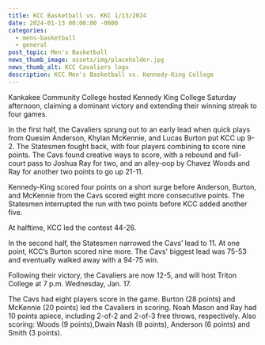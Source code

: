```yaml
---
title: KCC Basketball vs. KKC 1/13/2024
date: 2024-01-13 00:00:00 -0600
categories:
  - mens-basketball
  - general
post_topic: Men's Basketball
news_thumb_image: assets/img/placeholder.jpg
news_thumb_alt: KCC Cavaliers logo
description: KCC Men's Basketball vs. Kennedy-King College
---
```

Kankakee Community College hosted Kennedy King College Saturday afternoon, claiming a dominant victory and extending their winning streak to four games.

In the first half, the Cavaliers sprung out to an early lead when quick plays from Quesim Anderson, Khylan McKennie, and Lucas Burton put KCC up 9-2. The Statesmen fought back, with four players combining to score nine points. The Cavs found creative ways to score, with a rebound and full-court pass to Joshua Ray for two, and an alley-oop by Chavez Woods and Ray for another two points to go up 21-11.

Kennedy-King scored four points on a short surge before Anderson, Burton, and McKennie from the Cavs scored eight more consecutive points. The Statesmen interrupted the run with two points before KCC added another five.&nbsp;

At halftime, KCC led the contest 44-26.

In the second half, the Statesmen narrowed the Cavs’ lead to 11. At one point, KCC’s Burton scored nine more. The Cavs' biggest lead was 75-53 and eventually walked away with a 94-75 win.

Following their victory, the Cavaliers are now 12-5, and will host Triton College at 7 p.m. Wednesday, Jan. 17.&nbsp;

The Cavs had eight players score in the game. Burton (28 points) and McKennie (20 points) led the Cavaliers in scoring. Noah Mason and Ray had 10 points apiece, including 2-of-2 and 2-of-3 free throws, respectively. Also scoring: Woods (9 points),Dwain Nash (8 points), Anderson (6 points) and Smith (3 points).

